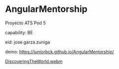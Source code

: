 # AngularMentorship

Proyecto ATS Pod 5 

capability: BE

eid: jose.garza.zuniga

demo: https://juniorbck.github.io/AngularMentorship/

[DiscoveringTheWorld.webm](https://github.com/user-attachments/assets/cac40f9f-cecb-4f12-ab53-7ba70567a8bb)
